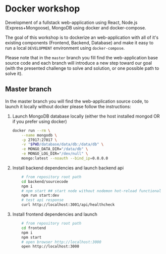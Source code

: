 # Docker workshop

Development of a fullstack web-application using React, Node.js (Express+Mongoose), MongoDB using docker and docker-compose.

The goal of this workshop is to dockerize an web-application with all of it's existing components (Frontend, Backend, Database) and make it easy to run a local  `DEVELOPMENT` environment using `docker-compose`.

Please note that in the `master` branch you fill find the web-application base source code and each branch will introduce a new step toward our goal (with the presented challenge to solve and solution, or one possible path to solve it).

## Master branch

In the master branch you will find the web-application source code, to launch it locally without docker please follow the instructions:

1) Launch MongoDB database locally (either the host installed mongod OR if you prefer using docker)

    ```bash
    docker run --rm \
        --name mongodb \
        -p 27017:27017 \
        -v "$PWD/database/data/db:/data/db" \
        -e MONGO_DATA_DIR="/data/db" \
        -e MONGO_LOG_DIR="/dev/null" \
        mongo:latest --noauth --bind_ip=0.0.0.0
    ```

2) Install backend dependencies and launch backend api

    ```bash
        # from repository root path
        cd backend/sourcecode
        npm i
        # npm start ## start node without nodemon hot-reload functionality
        npm run start:dev
        # test api response
        curl http://localhost:3001/api/healthcheck
    ```

3) Install frontend dependencies and launch

    ```bash
        # from repository root path
        cd frontend
        npm i
        npm start
        # open browser http://localhost:3000
        open http://localhost:3000
    ```
